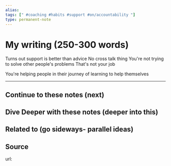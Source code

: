 ```yaml
---
alias: 
tags: [" #coaching #habits #support #on/accountability "]
type: permanent-note
---
```


# My writing (250-300 words)

Turns out support is better than advice
No cross talk thing
You're not trying to solve other people's problems
That's not your job

You're helping people in their journey of learning to help themselves

---
## Continue to these notes (next)

## Dive Deeper with these notes (deeper into this)
		
## Related to (go sideways- parallel ideas)
	
## Source
url: 